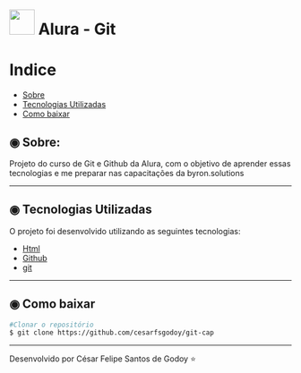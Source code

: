 <h1><img src="https://www.alura.com.br/assets/api/cursos/git-github-branching-conflitos-pull-requests.svg" width=45> Alura - Git</h1>

# Indice

- [Sobre](#-sobre)
- [Tecnologias Utilizadas](#-tecnologias-utilizadas)
- [Como baixar](#-como-baixar)

## ◉ Sobre:

Projeto do curso de Git e Github da Alura, com o objetivo de aprender essas tecnologias e me preparar nas capacitações da byron.solutions

---

## ◉ Tecnologias Utilizadas

O projeto foi desenvolvido utilizando as seguintes tecnologias:

- [Html](https://www.w3schools.com/html/)
- [Github](https://github.com/)
- [git](https://git-scm.com/)

---

## ◉ Como baixar

```bash
#Clonar o repositório
$ git clone https://github.com/cesarfsgodoy/git-cap
```

---

Desenvolvido por César Felipe Santos de Godoy ⭐
